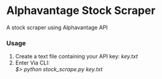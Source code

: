 # Alphavantage Stock Scraper
A stock scraper using Alphavantage API

### Usage

1. Create a text file containing your API key:
	*key.txt*
2. Enter Via CLI:  
	*$> python stock_scrape.py key.txt*

